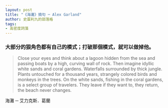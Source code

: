 ```yaml
---
layout: post
title: "《海灘》摘句 ─ Alex Garland"
author: 史蛋利九的部落格
tags:
- 高密度詞藻
---
```

### 大部分的狠角色都有自己的模式；打破那個模式，就可以做掉他。

> Close your eyes and think about a lagoon hidden from the sea and passing boats by a high, curving wall of rock. Then imagine idyllic white sands and coral gardens. Waterfalls surrounded by thick jungle. Plants untouched for a thousand years, strangely colored birds and monkeys in the trees. On the white sands, fishing in the coral gardens, is a select group of travelers. They leave if they want to, they return, the beach never changes.

海灘 ─ 艾力克斯．葛蘭
